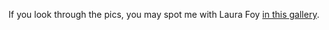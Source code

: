 If you look through the pics, you may spot me with Laura Foy [in this gallery](http://www.xbox365.com/news.cgi?id=GGNdHLiGri06182305).